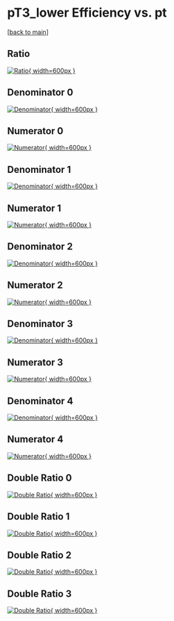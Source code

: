 # pT3_lower Efficiency vs. pt

[[back to main](./)]



## Ratio

[![Ratio](../mtv/var/pT3_lower_vtr_0_1_eff_pt.png){ width=600px }](../mtv/var/pT3_lower_vtr_0_1_eff_pt.pdf)

## Denominator 0

[![Denominator](../mtv/den/pT3_lower_vtr_0_1_eff_pt_den0.png){ width=600px }](../mtv/den/pT3_lower_vtr_0_1_eff_pt_den0.pdf)

## Numerator 0

[![Numerator](../mtv/num/pT3_lower_vtr_0_1_eff_pt_num0.png){ width=600px }](../mtv/num/pT3_lower_vtr_0_1_eff_pt_num0.pdf)

## Denominator 1

[![Denominator](../mtv/den/pT3_lower_vtr_0_1_eff_pt_den1.png){ width=600px }](../mtv/den/pT3_lower_vtr_0_1_eff_pt_den1.pdf)

## Numerator 1

[![Numerator](../mtv/num/pT3_lower_vtr_0_1_eff_pt_num1.png){ width=600px }](../mtv/num/pT3_lower_vtr_0_1_eff_pt_num1.pdf)

## Denominator 2

[![Denominator](../mtv/den/pT3_lower_vtr_0_1_eff_pt_den2.png){ width=600px }](../mtv/den/pT3_lower_vtr_0_1_eff_pt_den2.pdf)

## Numerator 2

[![Numerator](../mtv/num/pT3_lower_vtr_0_1_eff_pt_num2.png){ width=600px }](../mtv/num/pT3_lower_vtr_0_1_eff_pt_num2.pdf)

## Denominator 3

[![Denominator](../mtv/den/pT3_lower_vtr_0_1_eff_pt_den3.png){ width=600px }](../mtv/den/pT3_lower_vtr_0_1_eff_pt_den3.pdf)

## Numerator 3

[![Numerator](../mtv/num/pT3_lower_vtr_0_1_eff_pt_num3.png){ width=600px }](../mtv/num/pT3_lower_vtr_0_1_eff_pt_num3.pdf)

## Denominator 4

[![Denominator](../mtv/den/pT3_lower_vtr_0_1_eff_pt_den4.png){ width=600px }](../mtv/den/pT3_lower_vtr_0_1_eff_pt_den4.pdf)

## Numerator 4

[![Numerator](../mtv/num/pT3_lower_vtr_0_1_eff_pt_num4.png){ width=600px }](../mtv/num/pT3_lower_vtr_0_1_eff_pt_num4.pdf)

## Double Ratio 0

[![Double Ratio](../mtv/ratio/pT3_lower_vtr_0_1_eff_pt_ratio0.png){ width=600px }](../mtv/ratio/pT3_lower_vtr_0_1_eff_pt_ratio0.pdf)

## Double Ratio 1

[![Double Ratio](../mtv/ratio/pT3_lower_vtr_0_1_eff_pt_ratio1.png){ width=600px }](../mtv/ratio/pT3_lower_vtr_0_1_eff_pt_ratio1.pdf)

## Double Ratio 2

[![Double Ratio](../mtv/ratio/pT3_lower_vtr_0_1_eff_pt_ratio2.png){ width=600px }](../mtv/ratio/pT3_lower_vtr_0_1_eff_pt_ratio2.pdf)

## Double Ratio 3

[![Double Ratio](../mtv/ratio/pT3_lower_vtr_0_1_eff_pt_ratio3.png){ width=600px }](../mtv/ratio/pT3_lower_vtr_0_1_eff_pt_ratio3.pdf)

